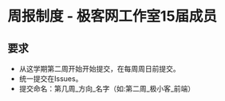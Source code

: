# 周报制度 - 极客网工作室15届成员

## 要求
- 从这学期第二周开始开始提交，在每周周日前提交。
- 统一提交在Issues。
- 提交命名：第几周_方向_名字（如:第二周_极小客_前端）
